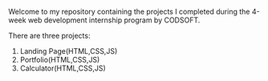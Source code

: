 Welcome to my repository containing the projects I completed during the 4-week web development internship program by CODSOFT.

There are three projects:
1. Landing Page(HTML,CSS,JS)
2. Portfolio(HTML,CSS,JS)
3. Calculator(HTML,CSS,JS)  
